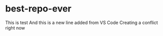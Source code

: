 # best-repo-ever
This is test
And this is a new line added from VS Code
Creating a conflict right now